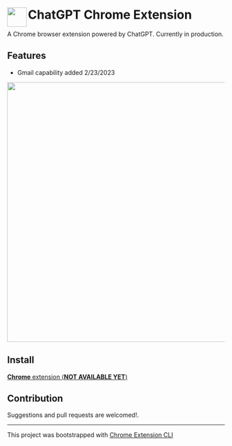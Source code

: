 # <img src="https://i.ibb.co/Pg4BMCg/openai-avatar.png" width="45" padding="50px" align="left">ChatGPT Chrome Extension

A Chrome browser extension powered by ChatGPT. Currently in production.

## Features

- Gmail capability added 2/23/2023

<img src="./public/gmail-gif.gif" width="600" height="auto"/>

## Install

[**Chrome** extension (**NOT AVAILABLE YET**)]() <!-- TODO: Add chrome extension link inside parenthesis -->

## Contribution

Suggestions and pull requests are welcomed!.

---

This project was bootstrapped with [Chrome Extension CLI](https://github.com/dutiyesh/chrome-extension-cli)

